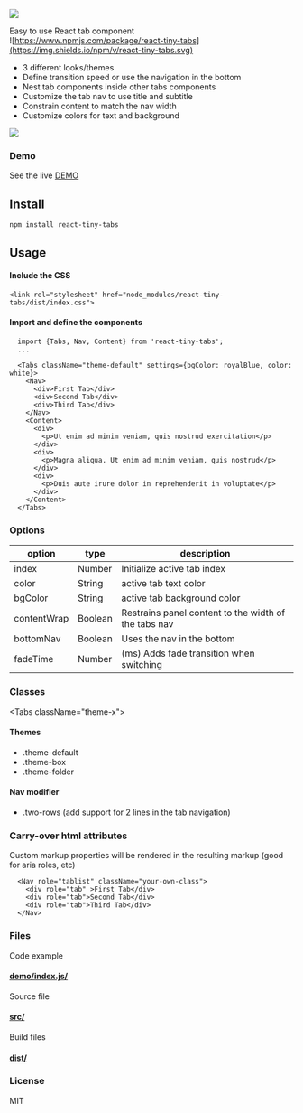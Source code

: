 ![](http://nashio.github.io/react-tiny-tabs/examples/demo/assets/img/logo-small.png)  

Easy to use React tab component  
![https://www.npmjs.com/package/react-tiny-tabs](https://img.shields.io/npm/v/react-tiny-tabs.svg)  
  
* 3 different looks/themes
* Define transition speed or use the navigation in the bottom
* Nest tab components inside other tabs components
* Customize the tab nav to use title and subtitle
* Constrain content to match the nav width
* Customize colors for text and background

[![](https://ignaciochavez.com/files/react-tabs/react-tabs.gif)](http://nashio.github.io/react-tiny-tabs/examples/demo/page)
<br/>



### Demo
See the live [DEMO](http://nashio.github.io/react-tiny-tabs/examples/demo/page)
## Install
```
npm install react-tiny-tabs
```
## Usage
<!-- ### Install -->
<!-- ``` -->
<!-- npm install -D react-tiny-tabs -->
<!-- ``` -->
#### Include the CSS
```
<link rel="stylesheet" href="node_modules/react-tiny-tabs/dist/index.css">
```
#### Import and define the components

```
  import {Tabs, Nav, Content} from 'react-tiny-tabs';
  ...
 
  <Tabs className="theme-default" settings={bgColor: royalBlue, color: white}>
    <Nav>
      <div>First Tab</div>
      <div>Second Tab</div>
      <div>Third Tab</div>
    </Nav>
    <Content>
      <div>
        <p>Ut enim ad minim veniam, quis nostrud exercitation</p>
      </div>
      <div>
        <p>Magna aliqua. Ut enim ad minim veniam, quis nostrud</p>
      </div>
      <div>
        <p>Duis aute irure dolor in reprehenderit in voluptate</p>
      </div>
    </Content>
  </Tabs>

```


### Options

| option  | type |  description |
|---|---|---|
|index| Number | Initialize active tab index |
|color| String | active tab text color |
|bgColor| String | active tab background color |
|contentWrap| Boolean | Restrains panel content to the width of the tabs nav |
|bottomNav| Boolean | Uses the nav in the bottom |
|fadeTime| Number | (ms) Adds fade transition when switching |

### Classes
\<Tabs className="theme-x"\>

#### Themes
* .theme-default
* .theme-box
* .theme-folder
#### Nav modifier
* .two-rows (add support for 2 lines in the tab navigation)

### Carry-over html attributes
Custom markup properties will be rendered in the resulting markup (good for aria roles, etc)
```
  <Nav role="tablist" className="your-own-class">
    <div role="tab" >First Tab</div>
    <div role="tab">Second Tab</div>
    <div role="tab">Third Tab</div>
  </Nav>
```

### Files

Code example
#### [demo/index.js/](https://github.com/nashio/react-tiny-tabs/blob/master/examples/demo/index.js "code examples")

Source file
#### [src/](https://github.com/nashio/react-tiny-tabs/tree/master/src/index.js "source file")

Build files
#### [dist/](https://github.com/nashio/react-tiny-tabs/tree/master/dist "build files")



### License

MIT
